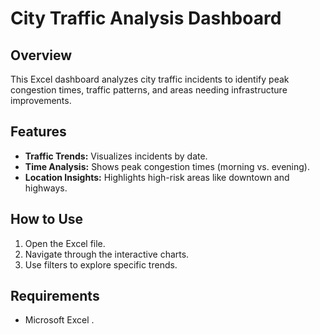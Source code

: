 # City Traffic Analysis Dashboard


## Overview  
This Excel dashboard analyzes city traffic incidents to identify peak congestion times, traffic patterns, and areas needing infrastructure improvements.  

## Features  
- **Traffic Trends:** Visualizes incidents by date.  
- **Time Analysis:** Shows peak congestion times (morning vs. evening).  
- **Location Insights:** Highlights high-risk areas like downtown and highways.  

## How to Use  
1. Open the Excel file.  
2. Navigate through the interactive charts.  
3. Use filters to explore specific trends.  

## Requirements  
- Microsoft Excel .

